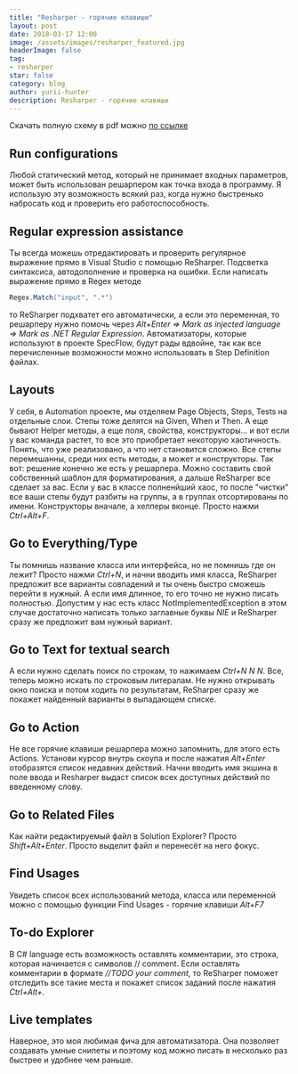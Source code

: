 ```yaml
---
title: "Resharper - горячие клавиши"
layout: post
date: 2018-03-17 12:00
image: /assets/images/resharper_featured.jpg
headerImage: false
tag:
- resharper
star: false
category: blog
author: yurii-hunter
description: Resharper - горячие клавиши
---
```

Скачать полную схему в pdf можно <a href="/assets/files/resharper-keymap.pdf" target="_blank">по ссылке</a>
## Run configurations
Любой статический метод, который не принимает входных параметров, может быть использован решарпером как точка входа в программу. Я использую эту возможность всякий раз, когда нужно быстренько набросать код и проверить его работоспособность.

## Regular expression assistance
Ты всегда можешь отредактировать и проверить регулярное выражение прямо в Visual Studio с помощью ReSharper. Подсветка синтаксиса, автодополнение и проверка на ошибки. Если написать выражение прямо в Regex методе

```csharp
Regex.Match("input", ".*")
```

то ReSharper подхватет его автоматически, а если это переменная, то решарперу нужно помочь через _Alt+Enter => Mark as injected language => Mark as .NET Regular Expression_. Автоматизаторы, которые используют в проекте SpecFlow, будут рады вдвойне, так как все перечисленные возможности можно использовать в Step Definition файлах.

## Layouts
У себя, в Automation проекте, мы отделяем Page Objects, Steps, Tests на отдельные слои. Степы тоже делятся на Given, When и Then. А еще бывают Helper методы, а еще поля, свойства, конструкторы... и вот если у вас команда растет, то все это приобретает некоторую хаотичность. Понять, что уже реализовано, а что нет становится сложно. Все степы перемешанны, среди них есть методы, а может и конструкторы. Так вот: решение конечно же есть у решарпера. Можно составить свой собственный шаблон для форматирования, а дальше ReSharper все сделает за вас. Если у вас в классе полненйший хаос, то после "чистки" все ваши степы будут разбиты на группы, а в группах отсортированы по имени. Конструкторы вначале, а хелперы вконце. Просто нажми _Ctrl+Alt+F_.

## Go to Everything/Type
Ты помнишь название класса или интерфейса, но не помнишь где он лежит? Просто нажми _Ctrl+N_, и начни вводить имя класса, ReSharper предложит все варианты совпадений и ты очень быстро сможешь перейти в нужный. А если имя длинное, то его точно не нужно писать полностью. Допустим у нас есть класс NotImplementedException в этом случае достаточно написать только заглавные буквы _NIE_ и ReSharper сразу же предложит вам нужный вариант.

## Go to Text for textual search
А если нужно сделать поиск по строкам, то нажимаем _Ctrl+N N N_. Все, теперь можно искать по строковым литералам. Не нужно открывать окно поиска и потом ходить по результатам, ReSharper сразу же покажет найденный варианты в выпадающем списке.

## Go to Action
Не все горячие клавиши решарпера можно запомнить, для этого есть Actions. Установи курсор внутрь скоупа и после нажатия _Alt+Enter_ отобразятся список недавних действий. Начни вводить имя экшина в поле ввода и Resharper выдаст список всех доступных действий по введенному слову.

## Go to Related Files
Как найти редактируемый файл в Solution Explorer? Просто _Shift+Alt+Enter_. Просто выделит файл и перенесёт на него фокус.

## Find Usages
Увидеть список всех использований метода, класса или переменной можно с помощью функции Find Usages - горячие клавиши _Alt+F7_

## To-do Explorer
В C# language есть возможность оставлять комментарии, это строка, которая начинается с символов // comment. Если оставлять комментарии в формате _//TODO your comment_, то ReSharper поможет отследить все такие места и покажет список заданий после нажатия _Ctrl+Alt+_.

## Live templates
Наверное, это моя любимая фича для автоматизатора. Она позволяет создавать умные снипеты и поэтому код можно писать в несколько раз быстрее и удобнее чем раньше.

